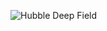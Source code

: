 ![Hubble Deep Field](https://imgsrc.hubblesite.org/hvi/uploads/image_file/image_attachment/30589/STScI-gallery-1427a-2000x960.jpg)
